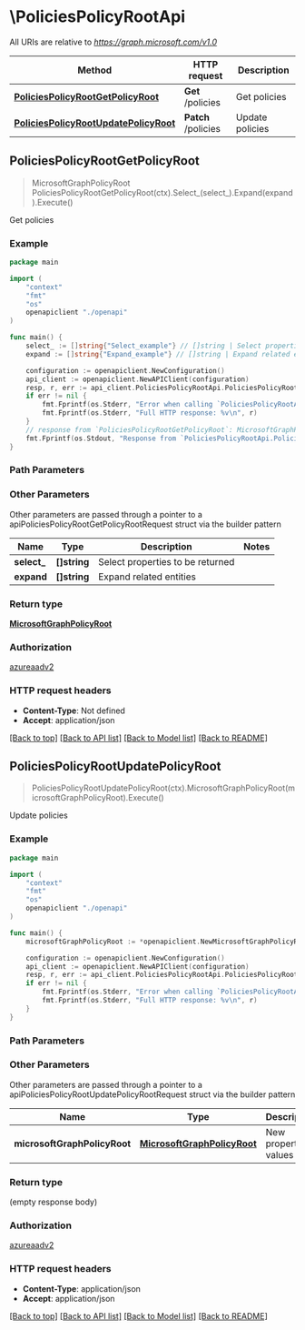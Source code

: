 # \PoliciesPolicyRootApi

All URIs are relative to *https://graph.microsoft.com/v1.0*

Method | HTTP request | Description
------------- | ------------- | -------------
[**PoliciesPolicyRootGetPolicyRoot**](PoliciesPolicyRootApi.md#PoliciesPolicyRootGetPolicyRoot) | **Get** /policies | Get policies
[**PoliciesPolicyRootUpdatePolicyRoot**](PoliciesPolicyRootApi.md#PoliciesPolicyRootUpdatePolicyRoot) | **Patch** /policies | Update policies



## PoliciesPolicyRootGetPolicyRoot

> MicrosoftGraphPolicyRoot PoliciesPolicyRootGetPolicyRoot(ctx).Select_(select_).Expand(expand).Execute()

Get policies

### Example

```go
package main

import (
    "context"
    "fmt"
    "os"
    openapiclient "./openapi"
)

func main() {
    select_ := []string{"Select_example"} // []string | Select properties to be returned (optional)
    expand := []string{"Expand_example"} // []string | Expand related entities (optional)

    configuration := openapiclient.NewConfiguration()
    api_client := openapiclient.NewAPIClient(configuration)
    resp, r, err := api_client.PoliciesPolicyRootApi.PoliciesPolicyRootGetPolicyRoot(context.Background()).Select_(select_).Expand(expand).Execute()
    if err != nil {
        fmt.Fprintf(os.Stderr, "Error when calling `PoliciesPolicyRootApi.PoliciesPolicyRootGetPolicyRoot``: %v\n", err)
        fmt.Fprintf(os.Stderr, "Full HTTP response: %v\n", r)
    }
    // response from `PoliciesPolicyRootGetPolicyRoot`: MicrosoftGraphPolicyRoot
    fmt.Fprintf(os.Stdout, "Response from `PoliciesPolicyRootApi.PoliciesPolicyRootGetPolicyRoot`: %v\n", resp)
}
```

### Path Parameters



### Other Parameters

Other parameters are passed through a pointer to a apiPoliciesPolicyRootGetPolicyRootRequest struct via the builder pattern


Name | Type | Description  | Notes
------------- | ------------- | ------------- | -------------
 **select_** | **[]string** | Select properties to be returned | 
 **expand** | **[]string** | Expand related entities | 

### Return type

[**MicrosoftGraphPolicyRoot**](MicrosoftGraphPolicyRoot.md)

### Authorization

[azureaadv2](../README.md#azureaadv2)

### HTTP request headers

- **Content-Type**: Not defined
- **Accept**: application/json

[[Back to top]](#) [[Back to API list]](../README.md#documentation-for-api-endpoints)
[[Back to Model list]](../README.md#documentation-for-models)
[[Back to README]](../README.md)


## PoliciesPolicyRootUpdatePolicyRoot

> PoliciesPolicyRootUpdatePolicyRoot(ctx).MicrosoftGraphPolicyRoot(microsoftGraphPolicyRoot).Execute()

Update policies

### Example

```go
package main

import (
    "context"
    "fmt"
    "os"
    openapiclient "./openapi"
)

func main() {
    microsoftGraphPolicyRoot := *openapiclient.NewMicrosoftGraphPolicyRoot() // MicrosoftGraphPolicyRoot | New property values

    configuration := openapiclient.NewConfiguration()
    api_client := openapiclient.NewAPIClient(configuration)
    resp, r, err := api_client.PoliciesPolicyRootApi.PoliciesPolicyRootUpdatePolicyRoot(context.Background()).MicrosoftGraphPolicyRoot(microsoftGraphPolicyRoot).Execute()
    if err != nil {
        fmt.Fprintf(os.Stderr, "Error when calling `PoliciesPolicyRootApi.PoliciesPolicyRootUpdatePolicyRoot``: %v\n", err)
        fmt.Fprintf(os.Stderr, "Full HTTP response: %v\n", r)
    }
}
```

### Path Parameters



### Other Parameters

Other parameters are passed through a pointer to a apiPoliciesPolicyRootUpdatePolicyRootRequest struct via the builder pattern


Name | Type | Description  | Notes
------------- | ------------- | ------------- | -------------
 **microsoftGraphPolicyRoot** | [**MicrosoftGraphPolicyRoot**](MicrosoftGraphPolicyRoot.md) | New property values | 

### Return type

 (empty response body)

### Authorization

[azureaadv2](../README.md#azureaadv2)

### HTTP request headers

- **Content-Type**: application/json
- **Accept**: application/json

[[Back to top]](#) [[Back to API list]](../README.md#documentation-for-api-endpoints)
[[Back to Model list]](../README.md#documentation-for-models)
[[Back to README]](../README.md)

